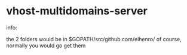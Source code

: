 # vhost-multidomains-server
info:

the 2 folders would be in $GOPATH/src/github.com/elhenro/
of course, normally you would go get them
